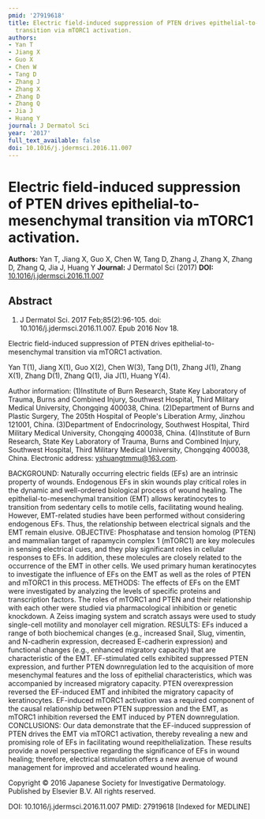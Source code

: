 ```yaml
---
pmid: '27919618'
title: Electric field-induced suppression of PTEN drives epithelial-to-mesenchymal
  transition via mTORC1 activation.
authors:
- Yan T
- Jiang X
- Guo X
- Chen W
- Tang D
- Zhang J
- Zhang X
- Zhang D
- Zhang Q
- Jia J
- Huang Y
journal: J Dermatol Sci
year: '2017'
full_text_available: false
doi: 10.1016/j.jdermsci.2016.11.007
---
```


# Electric field-induced suppression of PTEN drives epithelial-to-mesenchymal transition via mTORC1 activation.
**Authors:** Yan T, Jiang X, Guo X, Chen W, Tang D, Zhang J, Zhang X, Zhang D, Zhang Q, Jia J, Huang Y
**Journal:** J Dermatol Sci (2017)
**DOI:** [10.1016/j.jdermsci.2016.11.007](https://doi.org/10.1016/j.jdermsci.2016.11.007)

## Abstract

1. J Dermatol Sci. 2017 Feb;85(2):96-105. doi: 10.1016/j.jdermsci.2016.11.007.
Epub  2016 Nov 18.

Electric field-induced suppression of PTEN drives epithelial-to-mesenchymal 
transition via mTORC1 activation.

Yan T(1), Jiang X(1), Guo X(2), Chen W(3), Tang D(1), Zhang J(1), Zhang X(1), 
Zhang D(1), Zhang Q(1), Jia J(1), Huang Y(4).

Author information:
(1)Institute of Burn Research, State Key Laboratory of Trauma, Burns and 
Combined Injury, Southwest Hospital, Third Military Medical University, 
Chongqing 400038, China.
(2)Department of Burns and Plastic Surgery, The 205th Hospital of People's 
Liberation Army, Jinzhou 121001, China.
(3)Department of Endocrinology, Southwest Hospital, Third Military Medical 
University, Chongqing 400038, China.
(4)Institute of Burn Research, State Key Laboratory of Trauma, Burns and 
Combined Injury, Southwest Hospital, Third Military Medical University, 
Chongqing 400038, China. Electronic address: yshuangtmmu@163.com.

BACKGROUND: Naturally occurring electric fields (EFs) are an intrinsic property 
of wounds. Endogenous EFs in skin wounds play critical roles in the dynamic and 
well-ordered biological process of wound healing. The epithelial-to-mesenchymal 
transition (EMT) allows keratinocytes to transition from sedentary cells to 
motile cells, facilitating wound healing. However, EMT-related studies have been 
performed without considering endogenous EFs. Thus, the relationship between 
electrical signals and the EMT remain elusive.
OBJECTIVE: Phosphatase and tension homolog (PTEN) and mammalian target of 
rapamycin complex 1 (mTORC1) are key molecules in sensing electrical cues, and 
they play significant roles in cellular responses to EFs. In addition, these 
molecules are closely related to the occurrence of the EMT in other cells. We 
used primary human keratinocytes to investigate the influence of EFs on the EMT 
as well as the roles of PTEN and mTORC1 in this process.
METHODS: The effects of EFs on the EMT were investigated by analyzing the levels 
of specific proteins and transcription factors. The roles of mTORC1 and PTEN and 
their relationship with each other were studied via pharmacological inhibition 
or genetic knockdown. A Zeiss imaging system and scratch assays were used to 
study single-cell motility and monolayer cell migration.
RESULTS: EFs induced a range of both biochemical changes (e.g., increased Snail, 
Slug, vimentin, and N-cadherin expression, decreased E-cadherin expression) and 
functional changes (e.g., enhanced migratory capacity) that are characteristic 
of the EMT. EF-stimulated cells exhibited suppressed PTEN expression, and 
further PTEN downregulation led to the acquisition of more mesenchymal features 
and the loss of epithelial characteristics, which was accompanied by increased 
migratory capacity. PTEN overexpression reversed the EF-induced EMT and 
inhibited the migratory capacity of keratinocytes. EF-induced mTORC1 activation 
was a required component of the causal relationship between PTEN suppression and 
the EMT, as mTORC1 inhibition reversed the EMT induced by PTEN downregulation.
CONCLUSIONS: Our data demonstrate that the EF-induced suppression of PTEN drives 
the EMT via mTORC1 activation, thereby revealing a new and promising role of EFs 
in facilitating wound reepithelialization. These results provide a novel 
perspective regarding the significance of EFs in wound healing; therefore, 
electrical stimulation offers a new avenue of wound management for improved and 
accelerated wound healing.

Copyright © 2016 Japanese Society for Investigative Dermatology. Published by 
Elsevier B.V. All rights reserved.

DOI: 10.1016/j.jdermsci.2016.11.007
PMID: 27919618 [Indexed for MEDLINE]
